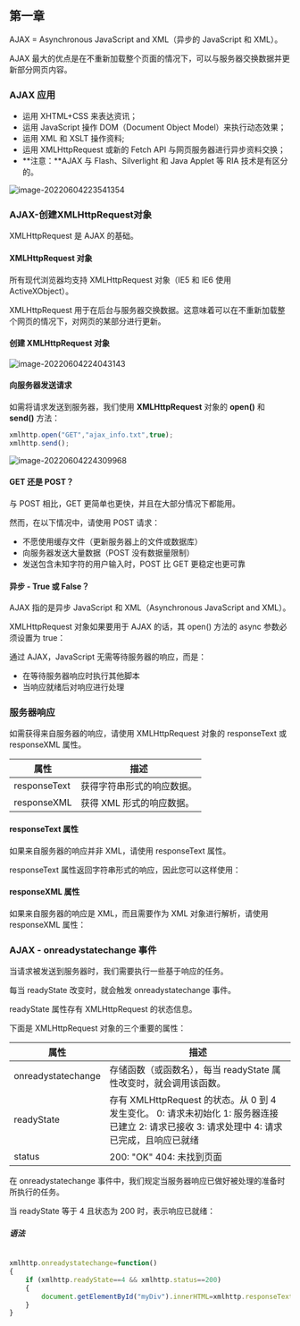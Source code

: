 ## 第一章

AJAX = Asynchronous JavaScript and XML（异步的 JavaScript 和 XML）。

AJAX 最大的优点是在不重新加载整个页面的情况下，可以与服务器交换数据并更新部分网页内容。

### AJAX 应用

- 运用 XHTML+CSS 来表达资讯；
- 运用 JavaScript 操作 DOM（Document Object Model）来执行动态效果；
- 运用 XML 和 XSLT 操作资料;
- 运用 XMLHttpRequest 或新的 Fetch API 与网页服务器进行异步资料交换；
- **注意：**AJAX 与 Flash、Silverlight 和 Java Applet 等 RIA 技术是有区分的。

![image-20220604223541354](C:\Users\Lucky\AppData\Roaming\Typora\typora-user-images\image-20220604223541354.png)

### AJAX-创建XMLHttpRequest对象

XMLHttpRequest 是 AJAX 的基础。

#### XMLHttpRequest 对象

所有现代浏览器均支持 XMLHttpRequest 对象（IE5 和 IE6 使用 ActiveXObject）。

XMLHttpRequest 用于在后台与服务器交换数据。这意味着可以在不重新加载整个网页的情况下，对网页的某部分进行更新。

#### 创建 XMLHttpRequest 对象

![image-20220604224043143](C:\Users\Lucky\AppData\Roaming\Typora\typora-user-images\image-20220604224043143.png)

#### 向服务器发送请求

如需将请求发送到服务器，我们使用 **XMLHttpRequest** 对象的 **open()** 和 **send()** 方法：

```javascript
xmlhttp.open("GET","ajax_info.txt",true);
xmlhttp.send();
```

![image-20220604224309968](C:\Users\Lucky\AppData\Roaming\Typora\typora-user-images\image-20220604224309968.png)

#### GET 还是 POST？

与 POST 相比，GET 更简单也更快，并且在大部分情况下都能用。

然而，在以下情况中，请使用 POST 请求：

- 不愿使用缓存文件（更新服务器上的文件或数据库）
- 向服务器发送大量数据（POST 没有数据量限制）
- 发送包含未知字符的用户输入时，POST 比 GET 更稳定也更可靠

#### 异步 - True 或 False？

AJAX 指的是异步 JavaScript 和 XML（Asynchronous JavaScript and XML）。

XMLHttpRequest 对象如果要用于 AJAX 的话，其 open() 方法的 async 参数必须设置为 true：

通过 AJAX，JavaScript 无需等待服务器的响应，而是：

- 在等待服务器响应时执行其他脚本
- 当响应就绪后对响应进行处理

### 服务器响应

如需获得来自服务器的响应，请使用 XMLHttpRequest 对象的 responseText 或 responseXML 属性。

| 属性         | 描述                       |
| ------------ | -------------------------- |
| responseText | 获得字符串形式的响应数据。 |
| responseXML  | 获得 XML 形式的响应数据。  |

####  responseText 属性

如果来自服务器的响应并非 XML，请使用 responseText 属性。

responseText 属性返回字符串形式的响应，因此您可以这样使用：

#### responseXML 属性

如果来自服务器的响应是 XML，而且需要作为 XML 对象进行解析，请使用 responseXML 属性：

### AJAX - onreadystatechange 事件

当请求被发送到服务器时，我们需要执行一些基于响应的任务。

每当 readyState 改变时，就会触发 onreadystatechange 事件。

readyState 属性存有 XMLHttpRequest 的状态信息。

下面是 XMLHttpRequest 对象的三个重要的属性：

| 属性               | 描述                                                         |
| ------------------ | ------------------------------------------------------------ |
| onreadystatechange | 存储函数（或函数名），每当 readyState 属性改变时，就会调用该函数。 |
| readyState         | 存有 XMLHttpRequest 的状态。从 0 到 4 发生变化。  0: 请求未初始化 1: 服务器连接已建立 2: 请求已接收 3: 请求处理中 4: 请求已完成，且响应已就绪 |
| status             | 200: "OK"  404: 未找到页面                                   |

在 onreadystatechange 事件中，我们规定当服务器响应已做好被处理的准备时所执行的任务。

当 readyState 等于 4 且状态为 200 时，表示响应已就绪：

##### 语法

```javascript

xmlhttp.onreadystatechange=function()
{
    if (xmlhttp.readyState==4 && xmlhttp.status==200)
    {
        document.getElementById("myDiv").innerHTML=xmlhttp.responseText;
    }
}

```

